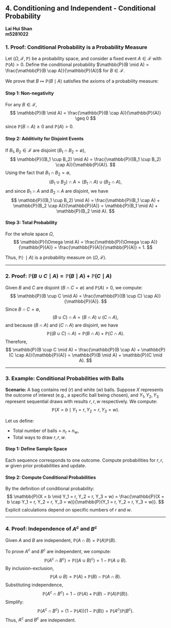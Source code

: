 ## 4. Conditioning and Independent - Conditional Probability

**Lai Hui Shan**  
**m5281022**

### 1. Proof: Conditional Probability is a Probability Measure

Let $(\Omega, \mathcal{F}, \mathbb{P})$ be a probability space, and consider a fixed event $A \in \mathcal{F}$ with $\mathbb{P}(A) > 0$. Define the conditional probability $\mathbb{P}(B \mid A) = \frac{\mathbb{P}(B \cap A)}{\mathbb{P}(A)}$ for $B \in \mathcal{F}$.

We prove that $B \mapsto \mathbb{P}(B \mid A)$ satisfies the axioms of a probability measure:

#### Step 1: Non-negativity
For any $B \in \mathcal{F}$,
$$
\mathbb{P}(B \mid A) = \frac{\mathbb{P}(B \cap A)}{\mathbb{P}(A)} \geq 0
$$
since $\mathbb{P}(B \cap A) \geq 0$ and $\mathbb{P}(A) > 0$.

#### Step 2: Additivity for Disjoint Events
If $B_1, B_2 \in \mathcal{F}$ are disjoint ($B_1 \cap B_2 = \emptyset$),
$$
\mathbb{P}((B_1 \cup B_2) \mid A) = \frac{\mathbb{P}((B_1 \cup B_2) \cap A)}{\mathbb{P}(A)}.
$$
Using the fact that $B_1 \cap B_2 = \emptyset$,
$$
(B_1 \cup B_2) \cap A = (B_1 \cap A) \cup (B_2 \cap A),
$$
and since $B_1 \cap A$ and $B_2 \cap A$ are disjoint, we have
$$
\mathbb{P}((B_1 \cup B_2) \mid A) = \frac{\mathbb{P}(B_1 \cap A) + \mathbb{P}(B_2 \cap A)}{\mathbb{P}(A)} = \mathbb{P}(B_1 \mid A) + \mathbb{P}(B_2 \mid A).
$$

#### Step 3: Total Probability
For the whole space $\Omega$,
$$
\mathbb{P}(\Omega \mid A) = \frac{\mathbb{P}(\Omega \cap A)}{\mathbb{P}(A)} = \frac{\mathbb{P}(A)}{\mathbb{P}(A)} = 1.
$$

Thus, $\mathbb{P}(\cdot \mid A)$ is a probability measure on $(\Omega, \mathcal{F})$.

---

### 2. Proof: $\mathbb{P}(B \cup C \mid A) = \mathbb{P}(B \mid A) + \mathbb{P}(C \mid A)$

Given $B$ and $C$ are disjoint ($B \cap C = \emptyset$) and $\mathbb{P}(A) > 0$, we compute:
$$
\mathbb{P}(B \cup C \mid A) = \frac{\mathbb{P}((B \cup C) \cap A)}{\mathbb{P}(A)}.
$$
Since $B \cap C = \emptyset$,
$$
(B \cup C) \cap A = (B \cap A) \cup (C \cap A),
$$
and because $(B \cap A)$ and $(C \cap A)$ are disjoint, we have
$$
\mathbb{P}((B \cup C) \cap A) = \mathbb{P}(B \cap A) + \mathbb{P}(C \cap A).
$$
Therefore,
$$
\mathbb{P}(B \cup C \mid A) = \frac{\mathbb{P}(B \cap A) + \mathbb{P}(C \cap A)}{\mathbb{P}(A)} = \mathbb{P}(B \mid A) + \mathbb{P}(C \mid A).
$$

---

### 3. Example: Conditional Probabilities with Balls

**Scenario:** A bag contains red ($r$) and white ($w$) balls. Suppose $X$ represents the outcome of interest (e.g., a specific ball being chosen), and $Y_1, Y_2, Y_3$ represent sequential draws with results $r, r, w$ respectively. We compute:
$$
\mathbb{P}(X = b \mid Y_1 = r, Y_2 = r, Y_3 = w).
$$

Let us define:
- Total number of balls = $n_r + n_w$,
- Total ways to draw $r, r, w$.

#### Step 1: Define Sample Space
Each sequence corresponds to one outcome. Compute probabilities for $r, r, w$ given prior probabilities and update.

#### Step 2: Compute Conditional Probabilities
By the definition of conditional probability:
$$
\mathbb{P}(X = b \mid Y_1 = r, Y_2 = r, Y_3 = w) = \frac{\mathbb{P}(X = b \cap Y_1 = r, Y_2 = r, Y_3 = w)}{\mathbb{P}(Y_1 = r, Y_2 = r, Y_3 = w)}.
$$
Explicit calculations depend on specific numbers of $r$ and $w$.

---

### 4. Proof: Independence of $A^c$ and $B^c$

Given $A$ and $B$ are independent, $\mathbb{P}(A \cap B) = \mathbb{P}(A) \mathbb{P}(B)$.

To prove $A^c$ and $B^c$ are independent, we compute:
$$
\mathbb{P}(A^c \cap B^c) = \mathbb{P}((A \cup B)^c) = 1 - \mathbb{P}(A \cup B).
$$
By inclusion-exclusion,
$$
\mathbb{P}(A \cup B) = \mathbb{P}(A) + \mathbb{P}(B) - \mathbb{P}(A \cap B).
$$
Substituting independence,
$$
\mathbb{P}(A^c \cap B^c) = 1 - \big(\mathbb{P}(A) + \mathbb{P}(B) - \mathbb{P}(A) \mathbb{P}(B)\big).
$$
Simplify:
$$
\mathbb{P}(A^c \cap B^c) = (1 - \mathbb{P}(A))(1 - \mathbb{P}(B)) = \mathbb{P}(A^c) \mathbb{P}(B^c).
$$
Thus, $A^c$ and $B^c$ are independent.


